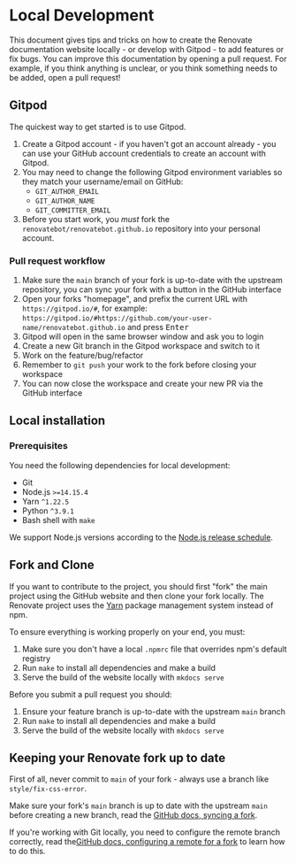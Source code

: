 # Local Development

This document gives tips and tricks on how to create the Renovate documentation website locally - or develop with Gitpod - to add features or fix bugs.
You can improve this documentation by opening a pull request.
For example, if you think anything is unclear, or you think something needs to be added, open a pull request!

## Gitpod

The quickest way to get started is to use Gitpod.

1. Create a Gitpod account - if you haven't got an account already - you can use your GitHub account credentials to create an account with Gitpod.
1. You may need to change the following Gitpod environment variables so they match your username/email on GitHub:
   - `GIT_AUTHOR_EMAIL`
   - `GIT_AUTHOR_NAME`
   - `GIT_COMMITTER_EMAIL`
1. Before you start work, you _must_ fork the `renovatebot/renovatebot.github.io` repository into your personal account.

### Pull request workflow

1. Make sure the `main` branch of your fork is up-to-date with the upstream repository, you can sync your fork with a button in the GitHub interface
1. Open your forks "homepage", and prefix the current URL with `https://gitpod.io/#`, for example: `https://gitpod.io/#https://github.com/your-user-name/renovatebot.github.io` and press <kbd>Enter</kbd>
1. Gitpod will open in the same browser window and ask you to login
1. Create a new Git branch in the Gitpod workspace and switch to it
1. Work on the feature/bug/refactor
1. Remember to `git push` your work to the fork before closing your workspace
1. You can now close the workspace and create your new PR via the GitHub interface

## Local installation

### Prerequisites

You need the following dependencies for local development:

- Git
- Node.js `>=14.15.4`
- Yarn `^1.22.5`
- Python `^3.9.1`
- Bash shell with `make`

We support Node.js versions according to the [Node.js release schedule](https://github.com/nodejs/Release#release-schedule).

## Fork and Clone

If you want to contribute to the project, you should first "fork" the main project using the GitHub website and then clone your fork locally.
The Renovate project uses the [Yarn](https://github.com/yarnpkg/yarn) package management system instead of npm.

To ensure everything is working properly on your end, you must:

1. Make sure you don't have a local `.npmrc` file that overrides npm's default registry
1. Run `make` to install all dependencies and make a build
1. Serve the build of the website locally with `mkdocs serve`

Before you submit a pull request you should:

1. Ensure your feature branch is up-to-date with the upstream `main` branch
1. Run `make` to install all dependencies and make a build
1. Serve the build of the website locally with `mkdocs serve`

## Keeping your Renovate fork up to date

First of all, never commit to `main` of your fork - always use a branch like `style/fix-css-error`.

Make sure your fork's `main` branch is up to date with the upstream `main` before creating a new branch, read the [GitHub docs, syncing a fork](https://help.github.com/articles/syncing-a-fork/).

If you're working with Git locally, you need to configure the remote branch correctly, read the[GitHub docs, configuring a remote for a fork](https://help.github.com/articles/configuring-a-remote-for-a-fork/) to learn how to do this.
